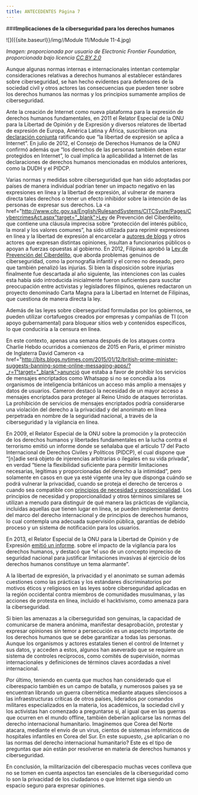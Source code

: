 ```yaml
---
title: ANTECEDENTES Página 7 
---
```


###**Implicaciones de la ciberseguridad para los derechos humanos**

![]({{site.baseurl}}/img//Module 11/Module 11-4.jpg)

*Imagen: proporcionada por usuario de Electronic Frontier Foundation, proporcionada bajo licencia <a href="https://creativecommons.org/licenses/by/2.0/" target="_blank">CC BY 2.0</a>*


Aunque algunas normas internas e internacionales intentan contemplar consideraciones relativas a derechos humanos al establecer estándares sobre ciberseguridad, se han hecho evidentes para defensores de la sociedad civil y otros actores las consecuencias que pueden tener sobre los derechos humanos las normas y los principios sumamente amplios de ciberseguridad.

Ante la creación de Internet como nueva plataforma para la expresión de derechos humanos fundamentales, en 2011 el Relator Especial de la ONU para la Libertad de Opinión y de Expresión y diversos relatores de libertad de expresión de Europa, América Latina y África, suscribieron una
<a href="http://www.oas.org/es/cidh/expresion/showarticle.asp?artID=849&lID=2" target="_blank">declaración conjunta</a>
ratificando que “la libertad de expresión se aplica a Internet”. En julio de 2012, el Consejo de Derechos Humanos de la ONU confirmó además que “los derechos de las personas también deben estar protegidos en Internet”, lo cual implica la aplicabilidad a Internet de las declaraciones de derechos humanos mencionadas en módulos anteriores, como  la DUDH y el PIDCP. 

Varias normas y medidas sobre ciberseguridad que han sido adoptadas por países de manera individual podrían tener un impacto negativo en las expresiones en línea y la libertad de expresión, al vulnerar de manera directa tales derechos o tener un efecto inhibidor sobre la intención de las personas de expresar sus derechos.
La <a href="http://www.citc.gov.sa/English/RulesandSystems/CITCSyste/Pages/CybercrimesAct.aspx"target="_blank">Ley de Prevención del Ciberdelito</a>,
que contiene una cláusula imprecisa sobre “protección del interés público, la moral y los valores comunes”, ha sido utilizada para reprimir expresiones en línea y la libertad de expresión al encarcelar a
<a href="http://www.hrw.org/news/2012/07/16/saudi-arabia-free-editor-held-under-cybercrime-law" target="_blank">autores de blogs</a> y otros actores que expresan distintas opiniones, insultan a funcionarios públicos o apoyan a fuerzas opuestas al gobierno. 
En 2012, Filipinas aprobó la <a href="http://www.doj.gov.ph/files/cybercrime_office/RA_10175-Cybercrime_Prevention_Act_of_2012.pdf" target="_blank">Ley de Prevención del Ciberdelito</a>,
que aborda problemas genuinos de ciberseguridad, como la pornografía infantil y el correo no deseado, pero que también penalizó las injurias. Si bien la disposición sobre injurias finalmente fue descartada al año siguiente, las intenciones con las cuales esta había sido introducida inicialmente fueron suficientes para suscitar preocupación entre activistas y legisladores filipinos, quienes redactaron un proyecto denominado Carta Magna para la Libertad en Internet de Filipinas, que cuestiona de manera directa la ley.

Además de las leyes sobre ciberseguridad formuladas por los gobiernos, se pueden utilizar cortafuegos creados por empresas y compañías de TI (con apoyo gubernamental) para bloquear sitios web y contenidos específicos, lo que conduciría a la censura en línea.

En este contexto, apenas una semana después de los ataques contra Charlie Hebdo ocurridos a comienzos de 2015 en París, el primer ministro de Inglaterra David Cameron
<a href="http://bits.blogs.nytimes.com/2015/01/12/british-prime-minister-suggests-banning-some-online-messaging-apps/?_r=1"target="_blank">anunció</a> 
que estaba a favor de prohibir los servicios de mensajes encriptados como Whatsapp si no se concedía a los organismos de inteligencia británicos un acceso más amplio a mensajes y datos de usuarios. Cameron destacó la necesidad de un mayor acceso a mensajes encriptados para proteger al Reino Unido de ataques terroristas. La prohibición de servicios de mensajes encriptados podría considerarse una violación del derecho a la privacidad y del anonimato en línea perpetrada en nombre de la seguridad nacional, a través de la ciberseguridad y la vigilancia en línea. 

En 2009, el Relator Especial de la ONU sobre la promoción y la protección de los derechos humanos y libertades fundamentales en la lucha contra el terrorismo emitió un informe donde se señalaba que el artículo 17 del Pacto Internacional de Derechos Civiles y Políticos (PIDCP), el cual dispone que “[n]adie será objeto de injerencias arbitrarias o ilegales en su vida privada”, en verdad “tiene la flexibilidad suficiente para permitir limitaciones necesarias, legítimas y proporcionadas del derecho a la intimidad”, pero solamente en casos en que ya esté vigente una ley que disponga cuándo se podrá vulnerar la privacidad, cuando se proteja el derecho de terceros o cuando sea compatible con
  <a href="https://es.necessaryandproportionate.org/text" target="_blank">principios de necesidad y proporcionalidad</a>.
Los principios de necesidad y proporcionalidad y otros términos similares se utilizan a menudo para distinguir de qué manera las prácticas de vigilancia, incluidas aquellas que tienen lugar en línea, se pueden implementar dentro del marco del derecho internacional y de principios de derechos humanos, lo cual contempla una adecuada supervisión pública, garantías de debido proceso y un sistema de notificación para los usuarios.

En 2013, el Relator Especial de la ONU para la Libertad de Opinión y de Expresión
<a href="http://www.ohchr.org/Documents/HRBodies/HRCouncil/RegularSession/Session23/A.HRC.23.40_EN.pdf" target="_blank">emitió un informe</a>.
sobre el impacto de la vigilancia para los derechos humanos, y destacó que “el uso de un concepto impreciso de seguridad nacional para justificar limitaciones invasivas al ejercicio de los derechos humanos constituye un tema alarmante”.

A la libertad de expresión, la privacidad y el anonimato se suman además cuestiones como las prácticas y los estándares discriminatorios por motivos éticos y religiosos en las leyes sobre ciberseguridad aplicadas en la región occidental contra miembros de comunidades musulmanas, y las acciones de protesta en línea, incluido el hacktivismo, como amenaza para la ciberseguridad.

Si bien las amenazas a la ciberseguridad son genuinas, la capacidad de comunicarse de manera anónima, manifestar desaprobación, protestar y expresar opiniones sin temor a persecución es un aspecto importante de los derechos humanos que se debe garantizar a todas las personas. Aunque los organismos y actores estatales tienen el control de Internet y sus datos, y acceden a estos, algunos han aseverado que se requiere un sistema de controles recíprocos, como comités de supervisión, normas internacionales y definiciones de términos claves acordadas a nivel internacional.


Por último, teniendo en cuenta que muchos han considerado que el ciberespacio también es un campo de  batalla, y numerosos países ya se encuentran librando un guerra cibernética mediante ataques silenciosos a las infraestructuras críticas de otros países, liderados por comandos militares especializados en la materia, los académicos, la sociedad civil y los activistas han comenzado a preguntarse si, al igual que en las guerras que ocurren en el mundo offline, también deberían aplicarse las normas del derecho internacional humanitario.  Imaginemos que Corea del Norte atacara, mediante el envío de un virus, cientos de sistemas informáticos de hospitales infantiles en Corea del Sur. En este supuesto, ¿se aplicarían o no las normas del derecho internacional humanitario? Este es el tipo de preguntas que aún están por resolverse en materia de derechos humanos y ciberseguridad.


En conclusión, la militarización del ciberespacio muchas veces conlleva que no se tomen en cuenta aspectos tan esenciales de la ciberseguridad como lo son la privacidad de los ciudadanos o que Internet siga siendo un espacio seguro para expresar opiniones.  
  
  

